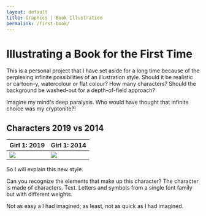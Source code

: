 ```yaml
---
layout: default
title: Graphics | Book Illustration
permalink: /first-book/
---
```


# [](#header-1) Illustrating a Book for the First Time

This is a personal project that I have set aside for a long time because of the perplexing infinite possibilities of an illustration style.
Should it be realistic or cartoon-y, watercolour or flat colour? How many characters? Should the background be washed-out for a depth-of-field approach?

Imagine my mind's deep paralysis. Who would have thought that infinite choice was my cryptonite?!

## [](#header-2) Characters 2019 vs 2014
| Girl 1: 2019        | Girl 1: 2014          |
|:--------------------|:------------------|
| ![](https://angela-smithers.github.io/il-mio-portfolio/assets/files/girl-1.jpg) | ![](https://angela-smithers.github.io/il-mio-portfolio/assets/files/#) |

So I will explain this new style. 

Can you recognize the elements that make up this character? The character is made of characters. Text. Letters and symbols from a single font family but with different weights.

Not as easy a I had imagined; as least, not as quick as I had imagined.
